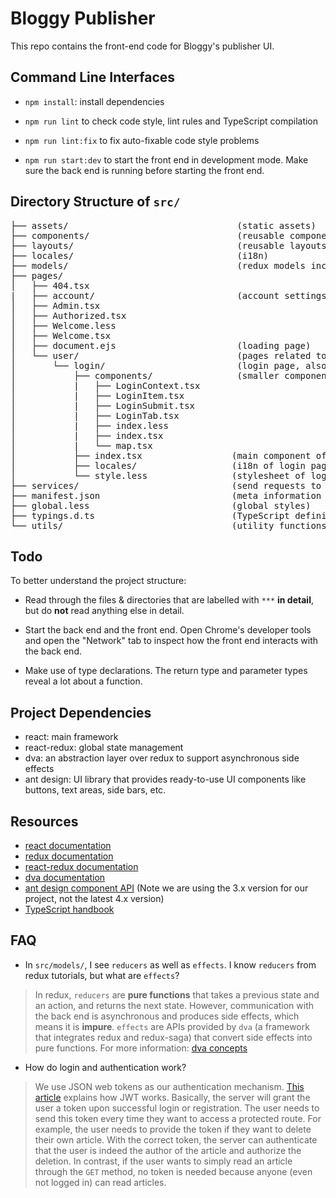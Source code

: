 # Bloggy Publisher

This repo contains the front-end code for Bloggy's publisher UI.

## Command Line Interfaces

-   `npm install`: install dependencies

-   `npm run lint` to check code style, lint rules and TypeScript compilation

-   `npm run lint:fix` to fix auto-fixable code style problems

-   `npm run start:dev` to start the front end in development mode. Make sure the back end is running before starting the front end.

## Directory Structure of `src/`

<pre>
├── assets/                                (static assets)
├── components/                            (reusable components)
├── layouts/                               (reusable layouts)
├── locales/                               (i18n)
├── models/                                (redux models incl. state, reducers & effects)***
├── pages/
│   ├── 404.tsx
|   ├── account/                           (account settings page)***
│   ├── Admin.tsx
│   ├── Authorized.tsx
│   ├── Welcome.less
│   ├── Welcome.tsx 
│   ├── document.ejs                       (loading page)
│   └── user/                              (pages related to user activities, for now just login and registration)
│       └── login/                         (login page, also used for registration)
│           ├── components/                (smaller components of login page)
│           |   ├── LoginContext.tsx
│           |   ├── LoginItem.tsx
│           |   ├── LoginSubmit.tsx
│           |   ├── LoginTab.tsx
│           |   ├── index.less
│           |   ├── index.tsx
│           |   └── map.tsx
│           ├── index.tsx                 (main component of login page)***
│           ├── locales/                  (i18n of login page)
│           └── style.less                (stylesheet of login page)
├── services/                             (send requests to server)***
├── manifest.json                         (meta information about the website)
├── global.less                           (global styles)
├── typings.d.ts                          (TypeScript definitions)
└── utils/                                (utility functions)
</pre>

## Todo

To better understand the project structure:

-   Read through the files & directories that are labelled with `***` **in detail**, but do **not** read anything else in detail.

-   Start the back end and the front end. Open Chrome's developer tools and open the "Network" tab to inspect how the front end interacts with the back end.

-   Make use of type declarations. The return type and parameter types reveal a lot about a function.

## Project Dependencies

-   react: main framework
-   react-redux: global state management
-   dva: an abstraction layer over redux to support asynchronous side effects
-   ant design: UI library that provides ready-to-use UI components like buttons, text areas, side bars, etc.

## Resources

-   [react documentation](https://reactjs.org)
-   [redux documentation](https://redux.js.org)
-   [react-redux documentation](documentation)
-   [dva documentation](https://dvajs.com)
-   [ant design component API](https://3x.ant.design/index-cn) (Note we are using the 3.x version for our project, not the latest 4.x version)
-   [TypeScript handbook](https://www.typescriptlang.org/docs/handbook/basic-types.html)

## FAQ

-   In `src/models/`, I see `reducers` as well as `effects`. I know `reducers` from redux tutorials, but what are `effects`?

> In redux, `reducers` are **pure functions** that takes a previous state and an action, and returns the next state. However, communication with the back end is asynchronous and produces side effects, which means it is **impure**. `effects` are APIs provided by `dva` (a framework that integrates redux and redux-saga) that convert side effects into pure functions. For more information: [dva concepts](https://dvajs.com/guide/concepts.html#effect)

-   How do login and authentication work?

> We use JSON web tokens as our authentication mechanism. [This article](https://zhuanlan.zhihu.com/p/63061864) explains how JWT works. Basically, the server will grant the user a token upon successful login or registration. The user needs to send this token every time they want to access a protected route. For example, the user needs to provide the token if they want to delete their own article. With the correct token, the server can authenticate that the user is indeed the author of the article and authorize the deletion. In contrast, if the user wants to simply read an article through the `GET` method, no token is needed because anyone (even not logged in) can read articles.
